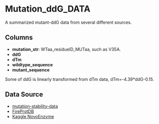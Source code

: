 # Mutation_ddG_DATA

A summarized mutant-ddG data from several different sources.

Columns
---
- __mutation_str__: WTaa_residueID_MUTaa, such as V35A.  
- __ddG__  
- __dTm__  
- __wildtype_sequence__  
- __mutant_sequence__  

Some of ddG is linearly transformed from dTm data, dTm=-4.39*ddG-0.15.

Data Source
----
- [mutation-stability-data](https://github.com/JinyuanSun/mutation-stability-data)    
- [FireProtDB](https://www.kaggle.com/code/dschettler8845/novo-esp-fireprotdb-a-better-train-dataset/data)    
- [Kaggle NovoEnzyme](https://www.kaggle.com/code/cdeotte/train-data-13-000-single-point-edit-mutations/data?select=train_single_edit_mutations_v2.csv)    
